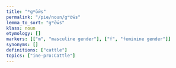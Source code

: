 ```yaml
---
title: "*gʷṓws"
permalink: "/pie/noun/gʷṓws"
lemma_to_sort: "gʷṓws"
klass: noun
etymology: []
markers: [["m", "masculine gender"], ["f", "feminine gender"]]
synonyms: []
definitions: ["cattle"]
topics: ["ine-pro:Cattle"]
---
```

